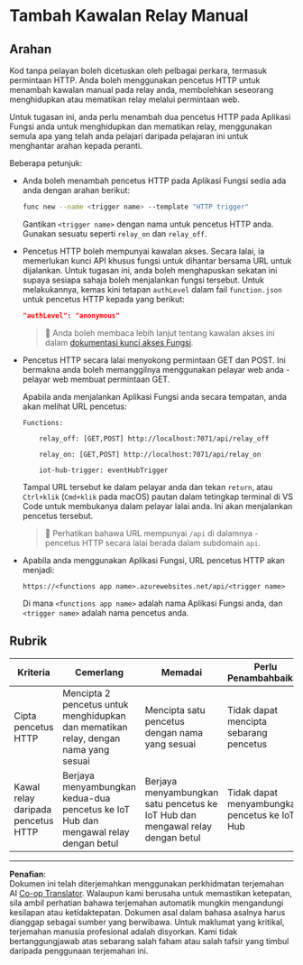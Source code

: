 <!--
CO_OP_TRANSLATOR_METADATA:
{
  "original_hash": "c24b6e4d90501c9199f2ceb6a648a337",
  "translation_date": "2025-08-28T01:24:25+00:00",
  "source_file": "2-farm/lessons/5-migrate-application-to-the-cloud/assignment.md",
  "language_code": "ms"
}
-->
# Tambah Kawalan Relay Manual

## Arahan

Kod tanpa pelayan boleh dicetuskan oleh pelbagai perkara, termasuk permintaan HTTP. Anda boleh menggunakan pencetus HTTP untuk menambah kawalan manual pada relay anda, membolehkan seseorang menghidupkan atau mematikan relay melalui permintaan web.

Untuk tugasan ini, anda perlu menambah dua pencetus HTTP pada Aplikasi Fungsi anda untuk menghidupkan dan mematikan relay, menggunakan semula apa yang telah anda pelajari daripada pelajaran ini untuk menghantar arahan kepada peranti.

Beberapa petunjuk:

* Anda boleh menambah pencetus HTTP pada Aplikasi Fungsi sedia ada anda dengan arahan berikut:

    ```sh
    func new --name <trigger name> --template "HTTP trigger"
    ```

    Gantikan `<trigger name>` dengan nama untuk pencetus HTTP anda. Gunakan sesuatu seperti `relay_on` dan `relay_off`.

* Pencetus HTTP boleh mempunyai kawalan akses. Secara lalai, ia memerlukan kunci API khusus fungsi untuk dihantar bersama URL untuk dijalankan. Untuk tugasan ini, anda boleh menghapuskan sekatan ini supaya sesiapa sahaja boleh menjalankan fungsi tersebut. Untuk melakukannya, kemas kini tetapan `authLevel` dalam fail `function.json` untuk pencetus HTTP kepada yang berikut:

    ```json
    "authLevel": "anonymous"
    ```

    > 💁 Anda boleh membaca lebih lanjut tentang kawalan akses ini dalam [dokumentasi kunci akses Fungsi](https://docs.microsoft.com/azure/azure-functions/functions-bindings-http-webhook-trigger?WT.mc_id=academic-17441-jabenn#authorization-keys).

* Pencetus HTTP secara lalai menyokong permintaan GET dan POST. Ini bermakna anda boleh memanggilnya menggunakan pelayar web anda - pelayar web membuat permintaan GET.

    Apabila anda menjalankan Aplikasi Fungsi anda secara tempatan, anda akan melihat URL pencetus:

    ```output
    Functions:

        relay_off: [GET,POST] http://localhost:7071/api/relay_off

        relay_on: [GET,POST] http://localhost:7071/api/relay_on

        iot-hub-trigger: eventHubTrigger
    ```

    Tampal URL tersebut ke dalam pelayar anda dan tekan `return`, atau `Ctrl+klik` (`Cmd+klik` pada macOS) pautan dalam tetingkap terminal di VS Code untuk membukanya dalam pelayar lalai anda. Ini akan menjalankan pencetus tersebut.

    > 💁 Perhatikan bahawa URL mempunyai `/api` di dalamnya - pencetus HTTP secara lalai berada dalam subdomain `api`.

* Apabila anda menggunakan Aplikasi Fungsi, URL pencetus HTTP akan menjadi:

    `https://<functions app name>.azurewebsites.net/api/<trigger name>`

    Di mana `<functions app name>` adalah nama Aplikasi Fungsi anda, dan `<trigger name>` adalah nama pencetus anda.

## Rubrik

| Kriteria | Cemerlang | Memadai | Perlu Penambahbaikan |
| -------- | --------- | -------- | -------------------- |
| Cipta pencetus HTTP | Mencipta 2 pencetus untuk menghidupkan dan mematikan relay, dengan nama yang sesuai | Mencipta satu pencetus dengan nama yang sesuai | Tidak dapat mencipta sebarang pencetus |
| Kawal relay daripada pencetus HTTP | Berjaya menyambungkan kedua-dua pencetus ke IoT Hub dan mengawal relay dengan betul | Berjaya menyambungkan satu pencetus ke IoT Hub dan mengawal relay dengan betul | Tidak dapat menyambungkan pencetus ke IoT Hub |

---

**Penafian**:  
Dokumen ini telah diterjemahkan menggunakan perkhidmatan terjemahan AI [Co-op Translator](https://github.com/Azure/co-op-translator). Walaupun kami berusaha untuk memastikan ketepatan, sila ambil perhatian bahawa terjemahan automatik mungkin mengandungi kesilapan atau ketidaktepatan. Dokumen asal dalam bahasa asalnya harus dianggap sebagai sumber yang berwibawa. Untuk maklumat yang kritikal, terjemahan manusia profesional adalah disyorkan. Kami tidak bertanggungjawab atas sebarang salah faham atau salah tafsir yang timbul daripada penggunaan terjemahan ini.